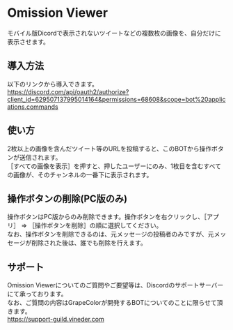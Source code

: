 # Omission Viewer
モバイル版Dicordで表示されないツイートなどの複数枚の画像を、自分だけに表示させます。  

## 導入方法
以下のリンクから導入できます。  
https://discord.com/api/oauth2/authorize?client_id=629507137995014164&permissions=68608&scope=bot%20applications.commands  

## 使い方
2枚以上の画像を含んだツイート等のURLを投稿すると、このBOTから操作ボタンが送信されます。  
［すべての画像を表示］を押すと、押したユーザーにのみ、1枚目を含むすべての画像が、そのチャンネルの一番下に表示されます。  

## 操作ボタンの削除(PC版のみ)
操作ボタンはPC版からのみ削除できます。操作ボタンを右クリックし、［アプリ］ ⇒ ［操作ボタンを削除］の順に選択してください。  
なお、操作ボタンを削除できるのは、元メッセージの投稿者のみですが、元メッセージが削除された後は、誰でも削除を行えます。  

## サポート
Omission Viewerについてのご質問やご要望等は、Discordのサポートサーバーにて承っております。  
なお、ご質問の内容はGrapeColorが開発するBOTについてのことに限らせて頂きます。  
https://support-guild.vineder.com  
